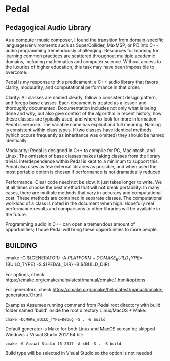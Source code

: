 # Pedal
## Pedagogical Audio Library
  
As a computer music composer, I found the transition from domain-specific languages/environments such as SuperCollider, MaxMSP, or PD into C++ audio programming tremendously challenging. Resources for learning for learning common practices are scattered throughout multiple academic domains, including mathematics and computer science. Without access to the luxuries of higher education, this task may have been impossible to overcome. 

Pedal is my response to this predicament; a C++ audio library that favors clarity, modularity, and computational performance in that order.

Clarity: All classes are named clearly, follow a consistent design pattern, and forego base classes. Each document is treated as a lesson and thoroughly documented. Documentation includes not only what is being done and why, but also give context of the algorithm in recent history, how these classes are typically used, and where to look for more information. Pedal is verbose. The variable name has explicit and full meaning. Naming is consistent within class types. If two classes have identical methods (which occurs frequently as inheritance was omitted) they should be named identically.

Modularity: Pedal is designed in C++ to compile for PC, Macintosh, and Linux. The omission of base classes makes taking classes from the library trivial. Interdependence within Pedal is kept to a minimum to support this. Pedal also uses as few external libraries as possible, and when used the most portable option is chosen if performance is not dramatically reduced.

Performance: Clear code need not be slow, it just takes longer to write. We at all times choose the best method that will not break portability. In many cases, there are multiple methods that vary in accuracy and computational cost. These methods are contained in separate classes. The computational workload of a class is noted in the document when high. Hopefully real performance results and comparisons to other libraries will be available in the future.

Programming audio in C++ can open a tremendous amount of opportunities; I hope Pedal will bring these opportunities to more people.

## BUILDING

 cmake -G ${GENERATOR} -A ${PLATFORM} -DCMAKE_BUILD_TYPE=${BUILD_TYPE} -S ${PEDAL_DIR} -B ${BUILD_DIR}

For options, check https://cmake.org/cmake/help/latest/manual/cmake.1.html#options

For generators, check https://cmake.org/cmake/help/latest/manual/cmake-generators.7.html

Examples
   Assumes running command from Pedal root directory with build folder named 'build' inside the root directory
Linux/MacOS + Make: 
```
cmake -DCMAKE_BUILD_TYPE=Debug -S . -B build
```
Default generator is Make for both Linux and MacOS so can be skipped
Windows + Visual Studio 2017 64 bit: 
```
cmake -G Visual Studio 15 2017 -A x64 -S . -B build
```
Build type will be selected in Visual Studio so the option is not needed